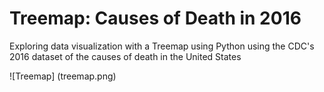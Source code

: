 # Treemap: Causes of Death in 2016
Exploring data visualization with a Treemap using Python using the CDC's 2016 dataset of the causes of death in the United States 

![Treemap] (treemap.png)
